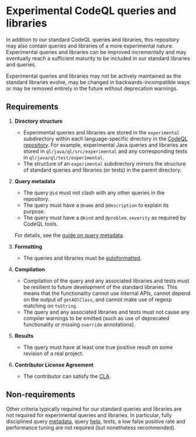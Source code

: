 # Experimental CodeQL queries and libraries

In addition to our standard CodeQL queries and libraries, this repository may also contain queries and libraries of a more experimental nature. Experimental queries and libraries can be improved incrementally and may eventually reach a sufficient maturity to be included in our standard libraries and queries.

Experimental queries and libraries may not be actively maintained as the standard libraries evolve, may be changed in backwards-incompatible ways or may be removed entirely in the future without deprecation warnings.

## Requirements

1. **Directory structure**

    - Experimental queries and libraries are stored in the `experimental` subdirectory within each language-specific directory in the [CodeQL repository](https://github.com/Semmle/ql). For example, experimental Java queries and libraries are stored in `ql/java/ql/src/experimental` and any corresponding tests in `ql/java/ql/test/experimental`.
    - The structure of an `experimental` subdirectory mirrors the structure of standard queries and libraries (or tests) in the parent directory.

2. **Query metadata**

    - The query `@id` must not clash with any other queries in the repository.
    - The query must have a `@name` and `@description` to explain its purpose.
    - The query must have a `@kind` and `@problem.severity` as required by CodeQL tools.

    For details, see the [guide on query metadata](https://github.com/Semmle/ql/blob/master/docs/query-metadata-style-guide.md).

3. **Formatting**

    - The queries and libraries must be [autoformatted](https://help.semmle.com/codeql/codeql-for-vscode/reference/editor.html#autoformatting).

4. **Compilation**

    - Compilation of the query and any associated libraries and tests must be resilient to future development of the standard libraries. This means that the functionality cannot use internal APIs, cannot depend on the output of `getAQlClass`, and cannot make use of regexp matching on `toString`.
    - The query and any associated libraries and tests must not cause any compiler warnings to be emitted (such as use of deprecated functionality or missing `override` annotations).

5. **Results**

    - The query must have at least one true positive result on some revision of a real project.

6. **Contributor License Agreement**

    - The contributor can satisfy the [CLA](CONTRIBUTING.md#contributor-license-agreement).

## Non-requirements

Other criteria typically required for our standard queries and libraries are not required for experimental queries and libraries. In particular, fully disciplined query [metadata](docs/query-metadata-style-guide.md), query [help](docs/query-help-style-guide.md), tests, a low false positive rate and performance tuning are not required (but nonetheless recommended).
